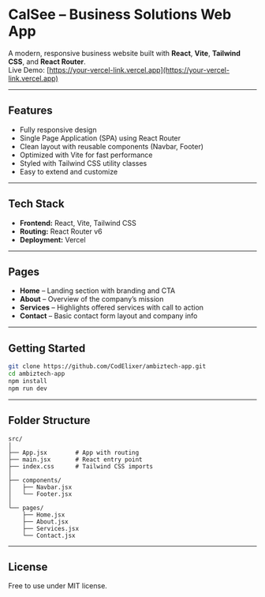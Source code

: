 # CalSee – Business Solutions Web App

A modern, responsive business website built with **React**, **Vite**, **Tailwind CSS**, and **React Router**.  
Live Demo: [https://your-vercel-link.vercel.app](https://your-vercel-link.vercel.app)

---

## Features

- Fully responsive design
- Single Page Application (SPA) using React Router
- Clean layout with reusable components (Navbar, Footer)
- Optimized with Vite for fast performance
- Styled with Tailwind CSS utility classes
- Easy to extend and customize

---

## Tech Stack

- **Frontend:** React, Vite, Tailwind CSS
- **Routing:** React Router v6
- **Deployment:** Vercel

---

## Pages

- **Home** – Landing section with branding and CTA
- **About** – Overview of the company’s mission
- **Services** – Highlights offered services with call to action
- **Contact** – Basic contact form layout and company info

---

## Getting Started

```bash
git clone https://github.com/CodElixer/ambiztech-app.git
cd ambiztech-app
npm install
npm run dev
```

---

## Folder Structure

```
src/
│
├── App.jsx        # App with routing
├── main.jsx       # React entry point
├── index.css      # Tailwind CSS imports
│
├── components/
│   ├── Navbar.jsx
│   └── Footer.jsx
│
└── pages/
    ├── Home.jsx
    ├── About.jsx
    ├── Services.jsx
    └── Contact.jsx
```

---

## License

Free to use under MIT license.
